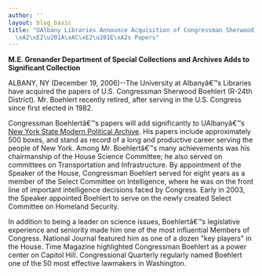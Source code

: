 ```yaml
---
author: ''
layout: blog_basic
title: "UAlbany Libraries Announce Acquisition of Congressman Sherwood Boehlert\xC3\
  \xA2\xE2\u201A\xAC\xE2\u201E\xA2s Papers"
---
```

<div class="entry-body">
<p><strong>M.E. Grenander Department of Special Collections and Archives Adds to Significant Collection </strong></p>
<p>ALBANY, NY (December 19, 2006)--The University at Albanyâ€™s Libraries have acquired the papers of U.S. Congressman Sherwood Boehlert (R-24th  District).  Mr. Boehlert recently retired, after serving in the U.S. Congress since first elected in 1982.</p>
<p>Congressman Boehlertâ€™s papers will add significantly to UAlbanyâ€™s <a href="https://archives.albany.edu/browse/apap.html">New York State Modern Political Archive</a>. His papers include approximately 500 boxes, and stand as record of a long and productive career serving the people of New York.  Among Mr. Boehlertâ€™s many achievements was his chairmanship of the House Science Committee; he also served on committees on Transportation and Infrastructure. By appointment of the Speaker of the House, Congressman Boehlert served for eight years as a member of the Select Committee on Intelligence, where he was on the front line of important intelligence decisions faced by Congress. Early in 2003, the Speaker appointed Boehlert to serve on the newly created Select Committee on Homeland Security.</p>
<p>In addition to being a leader on science issues, Boehlertâ€™s legislative experience and seniority made him one of the most influential Members of Congress. National Journal featured him as one of a dozen "key players" in the House. Time Magazine highlighted Congressman Boehlert as a power center on Capitol Hill. Congressional Quarterly regularly named Boehlert  one of the 50 most effective lawmakers in Washington.</p>
</div>